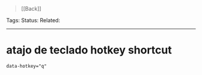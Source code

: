 
> [[Back]]

Tags: 
Status: 
Related: 

___

# atajo de teclado hotkey shortcut

```xml
data-hotkey="q"
```